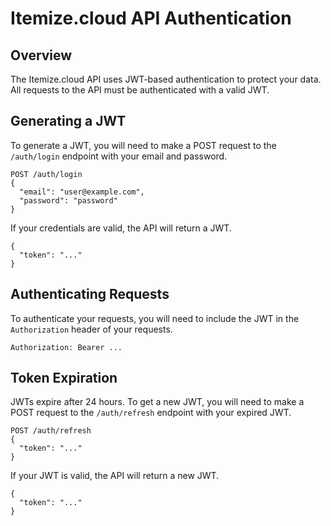 # Itemize.cloud API Authentication

## Overview

The Itemize.cloud API uses JWT-based authentication to protect your data. All requests to the API must be authenticated with a valid JWT.

## Generating a JWT

To generate a JWT, you will need to make a POST request to the `/auth/login` endpoint with your email and password.

```
POST /auth/login
{
  "email": "user@example.com",
  "password": "password"
}
```

If your credentials are valid, the API will return a JWT.

```
{
  "token": "..."
}
```

## Authenticating Requests

To authenticate your requests, you will need to include the JWT in the `Authorization` header of your requests.

```
Authorization: Bearer ...
```

## Token Expiration

JWTs expire after 24 hours. To get a new JWT, you will need to make a POST request to the `/auth/refresh` endpoint with your expired JWT.

```
POST /auth/refresh
{
  "token": "..."
}
```

If your JWT is valid, the API will return a new JWT.

```
{
  "token": "..."
}
```
